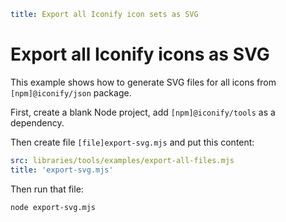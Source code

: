```yaml
title: Export all Iconify icon sets as SVG
```

# Export all Iconify icons as SVG

This example shows how to generate SVG files for all icons from `[npm]@iconify/json` package.

First, create a blank Node project, add `[npm]@iconify/tools` as a dependency. 

Then create file `[file]export-svg.mjs` and put this content:

```yaml
src: libraries/tools/examples/export-all-files.mjs
title: 'export-svg.mjs'
```

Then run that file:

```bash
node export-svg.mjs
```

